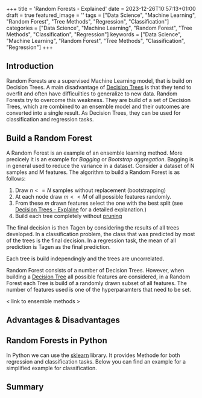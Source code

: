 +++
title = 'Random Forests - Explained'
date = 2023-12-26T10:57:13+01:00
draft = true
featured_image = ''
tags = ["Data Science", "Machine Learning", "Random Forest", "Tree Methods", "Regression", "Classification"]
categories = ["Data Science", "Machine Learning", "Random Forest", "Tree Methods", "Classification", "Regression"]
keywords = ["Data Science", "Machine Learning", "Random Forest", "Tree Methods", "Classification", "Regression"]
+++

## Introduction

Random Forests are a supervised Machine Learning model, that is build on Decision Trees. A main disadvantage of [Decision Trees]() is that they tend to overfit and often have difficuilties to generalize to new data. Random Forests try to overcome this weakness. They are build of a set of Decision Trees, which are combined to an ensemble model and their outcomes are converted into a single result. As Decision Trees, they can be used for classification and regression tasks.

## Build a Random Forest

A Random Forest is an example of an ensemble learning method. More precicely it is an example for *Bagging* or *Bootstrap aggregation*. Bagging is in general used to reduce the variance in a dataset. Consider a dataset of N samples and M features. The algorithm to build a Random Forest is as follows:

1. Draw $n<=N$ samples without replacement (bootstrapping)
2. At each node draw $m<<M$ of all possible features randomly. 
3. From these $m$ drawn features select the one with the best split (see [Decision Trees - Explaine]() for a detailed explanation.)
4. Build each tree completely without [pruning]()

The final decision is then Tagen by considering the results of all trees developed. In a classification problem, the class that was predicted by most of the trees is the final decision. In a regression task, the mean of all prediction is Tagen as the final prediction. 

Each tree is build independingly and the trees are uncorrelated.
 
Random Forest consists of a number of Decision Trees. However, when building a [Decision Tree]() all possible features are considered, in a Random Forest each Tree is build of a randomly drawn subset of all features. The number of features used is one of the hyperparamters that need to be set.

< link to ensemble methods >

## Advantages & Disadvantages


## Random Forests in Python

In Python we can use the [sklearn]() library. It provides Methode for both regression and classification tasks. Below you can find an example for a simplified example for classification. 
## Summary
